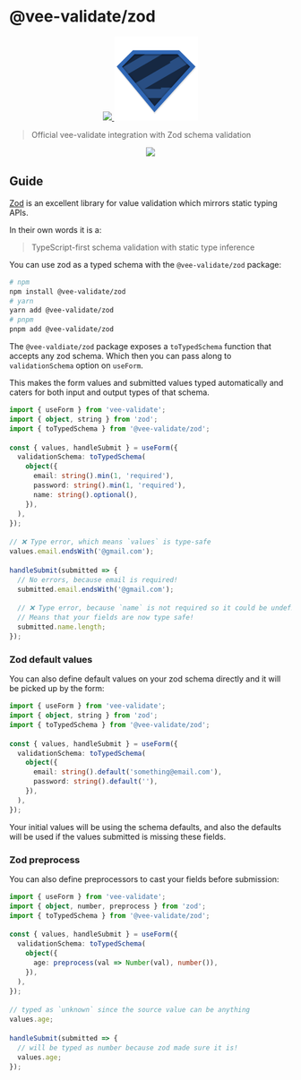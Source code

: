# @vee-validate/zod

<p align="center">
  <a href="https://vee-validate.logaretm.com/v5/integrations/zod-schema-validation/" target="_blank">
    <img width="150" src="https://github.com/logaretm/vee-validate/raw/main/logo.png">
  </a>

  <a href="https://github.com/colinhacks/zod/" target="_blank">
    <img width="150" src="https://github.com/colinhacks/zod/raw/master/logo.svg">
  </a>
</p>

> Official vee-validate integration with Zod schema validation

<p align="center">
  <a href="https://github.com/sponsors/logaretm">
    <img src='https://sponsors.logaretm.com/sponsors.svg'>
  </a>
</p>

## Guide

[Zod](https://github.com/colinhacks/zod/) is an excellent library for value validation which mirrors static typing APIs.

In their own words it is a:

> TypeScript-first schema validation with static type inference

You can use zod as a typed schema with the `@vee-validate/zod` package:

```sh
# npm
npm install @vee-validate/zod
# yarn
yarn add @vee-validate/zod
# pnpm
pnpm add @vee-validate/zod
```

The `@vee-valdiate/zod` package exposes a `toTypedSchema` function that accepts any zod schema. Which then you can pass along to `validationSchema` option on `useForm`.

This makes the form values and submitted values typed automatically and caters for both input and output types of that schema.

```ts
import { useForm } from 'vee-validate';
import { object, string } from 'zod';
import { toTypedSchema } from '@vee-validate/zod';

const { values, handleSubmit } = useForm({
  validationSchema: toTypedSchema(
    object({
      email: string().min(1, 'required'),
      password: string().min(1, 'required'),
      name: string().optional(),
    }),
  ),
});

// ❌ Type error, which means `values` is type-safe
values.email.endsWith('@gmail.com');

handleSubmit(submitted => {
  // No errors, because email is required!
  submitted.email.endsWith('@gmail.com');

  // ❌ Type error, because `name` is not required so it could be undefined
  // Means that your fields are now type safe!
  submitted.name.length;
});
```

### Zod default values

You can also define default values on your zod schema directly and it will be picked up by the form:

```ts
import { useForm } from 'vee-validate';
import { object, string } from 'zod';
import { toTypedSchema } from '@vee-validate/zod';

const { values, handleSubmit } = useForm({
  validationSchema: toTypedSchema(
    object({
      email: string().default('something@email.com'),
      password: string().default(''),
    }),
  ),
});
```

Your initial values will be using the schema defaults, and also the defaults will be used if the values submitted is missing these fields.

### Zod preprocess

You can also define preprocessors to cast your fields before submission:

```ts
import { useForm } from 'vee-validate';
import { object, number, preprocess } from 'zod';
import { toTypedSchema } from '@vee-validate/zod';

const { values, handleSubmit } = useForm({
  validationSchema: toTypedSchema(
    object({
      age: preprocess(val => Number(val), number()),
    }),
  ),
});

// typed as `unknown` since the source value can be anything
values.age;

handleSubmit(submitted => {
  // will be typed as number because zod made sure it is!
  values.age;
});
```
